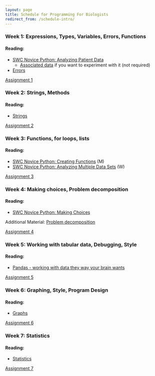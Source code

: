 ```yaml
---
layout: page
title: Schedule for Programming For Biologists
redirect_from: /schedule-intro/
---
```


### Week 1: Expressions, Types, Variables, Errors, Functions

#### Reading:

* [SWC Novice Python: Analyzing Patient Data](http://software-carpentry.org/v5/novice/python/01-numpy.html)
    * [Associated data](https://raw.githubusercontent.com/swcarpentry/bc/master/novice/python/inflammation-01.csv) if you want to experiment with it (not required)
* [Errors](http://nbviewer.ipython.org/urls/github.com/ethanwhite/progbio/raw/master/ipynbs/errors.ipynb)

[Assignment 1](/assignments/programming-1)

### Week 2: Strings, Methods

#### Reading:

* [Strings](http://nbviewer.ipython.org/urls/github.com/ethanwhite/progbio/raw/master/ipynbs/strings.ipynb)

[Assignment 2](/assignments/programming-2)

### Week 3: Functions, for loops, lists

#### Reading:

* [SWC Novice Python: Creating Functions](http://software-carpentry.org/v5/novice/python/02-func.html) (M)
* [SWC Novice Python: Analyzing Multiple Data Sets](http://software-carpentry.org/v5/novice/python/03-loop.html) (W)

[Assignment 3](/assignments/programming-3)

### Week 4: Making choices, Problem decomposition

#### Reading:

* [SWC Novice Python: Making Choices](http://software-carpentry.org/v5/novice/python/04-cond.html)

Additional Material: 
[Problem decomposition](http://programmingforbiologists.org/material/problem-decomposition)

[Assignment 4](/assignments/programming-4)

### Week 5: Working with tabular data, Debugging, Style

#### Reading:

* [Pandas - working with data they way your brain wants](http://nbviewer.ipython.org/urls/github.com/ethanwhite/progbio/raw/master/ipynbs/pandas.ipynb)
  
[Assignment 5](/assignments/programming-5)

### Week 6: Graphing, Style, Program Design

#### Reading:

* [Graphs](http://nbviewer.ipython.org/urls/github.com/ethanwhite/progbio/raw/master/ipynbs/matplotlib.ipynb)

[Assignment 6](/assignments/programming-6)

### Week 7: Statistics

#### Reading:

* [Statistics](http://nbviewer.ipython.org/urls/github.com/ethanwhite/progbio/raw/master/ipynbs/statistics.ipynb)

[Assignment 7](/assignments/programming-7)
